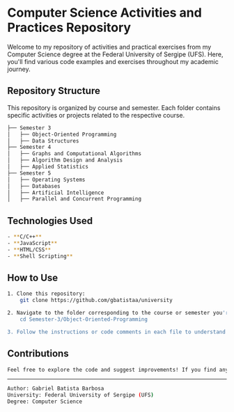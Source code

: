 # Computer Science Activities and Practices Repository

Welcome to my repository of activities and practical exercises from my Computer Science degree at the Federal University of Sergipe (UFS). Here, you'll find various code examples and exercises throughout my academic journey.

## Repository Structure

This repository is organized by course and semester. Each folder contains specific activities or projects related to the respective course.

```bash
├── Semester 3
│   ├── Object-Oriented Programming
│   ├── Data Structures
├── Semester 4
│   ├── Graphs and Computational Algorithms
│   ├── Algorithm Design and Analysis
│   ├── Applied Statistics
├── Semester 5
│   ├── Operating Systems
│   ├── Databases
│   ├── Artificial Intelligence
│   ├── Parallel and Concurrent Programming
```

## Technologies Used

```bash
- **C/C++**
- **JavaScript**
- **HTML/CSS**
- **Shell Scripting**
```

## How to Use

```bash
1. Clone this repository:
    git clone https://github.com/gbatistaa/university

2. Navigate to the folder corresponding to the course or semester you're interested in:
    cd Semester-3/Object-Oriented-Programming

3. Follow the instructions or code comments in each file to understand or execute the activities.
```

## Contributions

```bash
Feel free to explore the code and suggest improvements! If you find any bugs or have suggestions for optimizations, feel free to open an issue or submit a pull request.
```

---

```bash
Author: Gabriel Batista Barbosa
University: Federal University of Sergipe (UFS)
Degree: Computer Science
```
